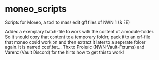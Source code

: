 # moneo_scripts
Scripts for Moneo, a tool to mass edit gff files of NWN 1 (&amp; EE)

Added a exemplary batch-file to work with the content of a module-folder. So it should copy that content to a temporary folder, pack it to an erf-file that moneo could work on and then extract it later to a seperate folder again. It is named ccef.bat... Thx to Proleric (NWN-Vault-Forums) and Varenx (Vault Discord) for the hints how to get this to work!

